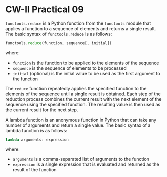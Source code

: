 # CW-II Practical 09

`functools.reduce` is a Python function from the `functools` module that applies a function to a sequence of elements and returns a single result. The basic syntax of `functools.reduce` is as follows:

```python
functools.reduce(function, sequence[, initial])
```

where:

- `function` is the function to be applied to the elements of the sequence
- `sequence` is the sequence of elements to be processed
- `initial` (optional) is the initial value to be used as the first argument to the function

The `reduce` function repeatedly applies the specified function to the elements of the sequence until a single result is obtained. Each step of the reduction process combines the current result with the next element of the sequence using the specified function. The resulting value is then used as the current result for the next step.

A lambda function is an anonymous function in Python that can take any number of arguments and return a single value. The basic syntax of a lambda function is as follows:

```python
lambda arguments: expression
```

where:

- `arguments` is a comma-separated list of arguments to the function
- `expression` is a single expression that is evaluated and returned as the result of the function
